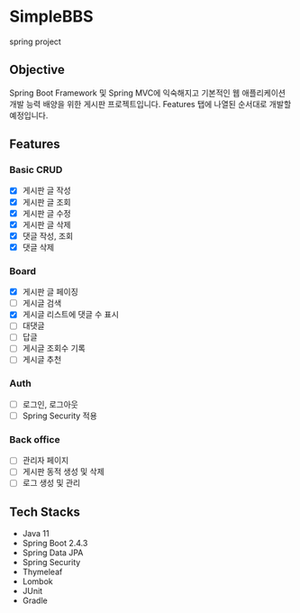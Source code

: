 # SimpleBBS
spring project
## Objective
Spring Boot Framework 및 Spring MVC에 익숙해지고 기본적인 웹 애플리케이션 개발 능력 배양을 위한 게시판 프로젝트입니다.
Features 탭에 나열된 순서대로 개발할 예정입니다.
## Features
### Basic CRUD
- [X] 게시판 글 작성
- [X] 게시판 글 조회
- [X] 게시판 글 수정
- [X] 게시판 글 삭제
- [X] 댓글 작성, 조회
- [X] 댓글 삭제
### Board
- [X] 게시판 글 페이징
- [ ] 게시글 검색
- [X] 게시글 리스트에 댓글 수 표시
- [ ] 대댓글
- [ ] 답글
- [ ] 게시글 조회수 기록
- [ ] 게시글 추천
### Auth
- [ ] 로그인, 로그아웃
- [ ] Spring Security 적용
### Back office
- [ ] 관리자 페이지
- [ ] 게시판 동적 생성 및 삭제
- [ ] 로그 생성 및 관리
## Tech Stacks
- Java 11
- Spring Boot 2.4.3
- Spring Data JPA
- Spring Security
- Thymeleaf
- Lombok
- JUnit
- Gradle
